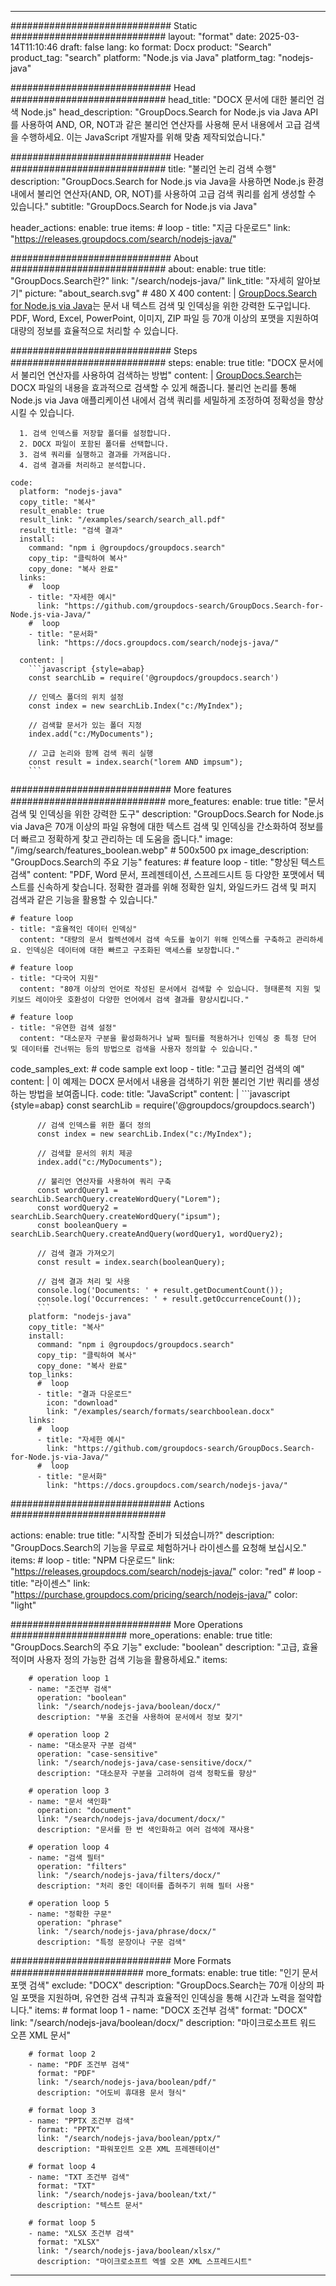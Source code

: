
---
############################# Static ############################
layout: "format"
date:  2025-03-14T11:10:46
draft: false
lang: ko
format: Docx
product: "Search"
product_tag: "search"
platform: "Node.js via Java"
platform_tag: "nodejs-java"

############################# Head ############################
head_title: "DOCX 문서에 대한 불리언 검색 Node.js"
head_description: "GroupDocs.Search for Node.js via Java API를 사용하여 AND, OR, NOT과 같은 불리언 연산자를 사용해 문서 내용에서 고급 검색을 수행하세요. 이는 JavaScript 개발자를 위해 맞춤 제작되었습니다."

############################# Header ############################
title: "불리언 논리 검색 수행" 
description: "GroupDocs.Search for Node.js via Java을 사용하면 Node.js 환경 내에서 불리언 연산자(AND, OR, NOT)를 사용하여 고급 검색 쿼리를 쉽게 생성할 수 있습니다."
subtitle: "GroupDocs.Search for Node.js via Java" 

header_actions:
  enable: true
  items:
    #  loop
    - title: "지금 다운로드"
      link: "https://releases.groupdocs.com/search/nodejs-java/"
      
############################# About ############################
about:
    enable: true
    title: "GroupDocs.Search란?"
    link: "/search/nodejs-java/"
    link_title: "자세히 알아보기"
    picture: "about_search.svg" # 480 X 400
    content: |
       [GroupDocs.Search for Node.js via Java](/search/nodejs-java/)는 문서 내 텍스트 검색 및 인덱싱을 위한 강력한 도구입니다. PDF, Word, Excel, PowerPoint, 이미지, ZIP 파일 등 70개 이상의 포맷을 지원하여 대량의 정보를 효율적으로 처리할 수 있습니다.

############################# Steps ############################
steps:
    enable: true
    title: "DOCX 문서에서 불리언 연산자를 사용하여 검색하는 방법"
    content: |
      [GroupDocs.Search](/search/nodejs-java/)는 DOCX 파일의 내용을 효과적으로 검색할 수 있게 해줍니다. 불리언 논리를 통해 Node.js via Java 애플리케이션 내에서 검색 쿼리를 세밀하게 조정하여 정확성을 향상시킬 수 있습니다.
      
      1. 검색 인덱스를 저장할 폴더를 설정합니다.
      2. DOCX 파일이 포함된 폴더를 선택합니다.
      3. 검색 쿼리를 실행하고 결과를 가져옵니다.
      4. 검색 결과를 처리하고 분석합니다.
   
    code:
      platform: "nodejs-java"
      copy_title: "복사"
      result_enable: true
      result_link: "/examples/search/search_all.pdf"
      result_title: "검색 결과"
      install:
        command: "npm i @groupdocs/groupdocs.search"
        copy_tip: "클릭하여 복사"
        copy_done: "복사 완료"
      links:
        #  loop
        - title: "자세한 예시"
          link: "https://github.com/groupdocs-search/GroupDocs.Search-for-Node.js-via-Java/"
        #  loop
        - title: "문서화"
          link: "https://docs.groupdocs.com/search/nodejs-java/"
          
      content: |
        ```javascript {style=abap}
        const searchLib = require('@groupdocs/groupdocs.search')

        // 인덱스 폴더의 위치 설정
        const index = new searchLib.Index("c:/MyIndex");

        // 검색할 문서가 있는 폴더 지정
        index.add("c:/MyDocuments");

        // 고급 논리와 함께 검색 쿼리 실행
        const result = index.search("lorem AND impsum");
        ```            

############################# More features ############################
more_features:
  enable: true
  title: "문서 검색 및 인덱싱을 위한 강력한 도구"
  description: "GroupDocs.Search for Node.js via Java은 70개 이상의 파일 유형에 대한 텍스트 검색 및 인덱싱을 간소화하여 정보를 더 빠르고 정확하게 찾고 관리하는 데 도움을 줍니다."
  image: "/img/search/features_boolean.webp" # 500x500 px
  image_description: "GroupDocs.Search의 주요 기능"
  features:
    # feature loop
    - title: "향상된 텍스트 검색"
      content: "PDF, Word 문서, 프레젠테이션, 스프레드시트 등 다양한 포맷에서 텍스트를 신속하게 찾습니다. 정확한 결과를 위해 정확한 일치, 와일드카드 검색 및 퍼지 검색과 같은 기능을 활용할 수 있습니다."

    # feature loop
    - title: "효율적인 데이터 인덱싱"
      content: "대량의 문서 컬렉션에서 검색 속도를 높이기 위해 인덱스를 구축하고 관리하세요. 인덱싱은 데이터에 대한 빠르고 구조화된 액세스를 보장합니다."

    # feature loop
    - title: "다국어 지원"
      content: "80개 이상의 언어로 작성된 문서에서 검색할 수 있습니다. 형태론적 지원 및 키보드 레이아웃 호환성이 다양한 언어에서 검색 결과를 향상시킵니다."

    # feature loop
    - title: "유연한 검색 설정"
      content: "대소문자 구분을 활성화하거나 날짜 필터를 적용하거나 인덱싱 중 특정 단어 및 데이터를 건너뛰는 등의 방법으로 검색을 사용자 정의할 수 있습니다."
      
  code_samples_ext:
    # code sample ext loop
    - title: "고급 불리언 검색의 예"
      content: |
        이 예제는 DOCX 문서에서 내용을 검색하기 위한 불리언 기반 쿼리를 생성하는 방법을 보여줍니다.
      code:
        title: "JavaScript"
        content: |
          ```javascript {style=abap}
          const searchLib = require('@groupdocs/groupdocs.search')
          
          // 검색 인덱스를 위한 폴더 정의
          const index = new searchLib.Index("c:/MyIndex");
              
          // 검색할 문서의 위치 제공
          index.add("c:/MyDocuments");

          // 불리언 연산자를 사용하여 쿼리 구축
          const wordQuery1 = searchLib.SearchQuery.createWordQuery("Lorem");
          const wordQuery2 = searchLib.SearchQuery.createWordQuery("ipsum");
          const booleanQuery = searchLib.SearchQuery.createAndQuery(wordQuery1, wordQuery2);

          // 검색 결과 가져오기
          const result = index.search(booleanQuery);
          
          // 검색 결과 처리 및 사용
          console.log('Documents: ' + result.getDocumentCount());
          console.log('Occurrences: ' + result.getOccurrenceCount());
          ```
        platform: "nodejs-java"
        copy_title: "복사"
        install:
          command: "npm i @groupdocs/groupdocs.search"
          copy_tip: "클릭하여 복사"
          copy_done: "복사 완료"
        top_links:
          #  loop
          - title: "결과 다운로드"
            icon: "download"
            link: "/examples/search/formats/searchboolean.docx"
        links:
          #  loop
          - title: "자세한 예시"
            link: "https://github.com/groupdocs-search/GroupDocs.Search-for-Node.js-via-Java/"
          #  loop
          - title: "문서화"
            link: "https://docs.groupdocs.com/search/nodejs-java/"
            

            


############################# Actions ############################

actions:
  enable: true
  title: "시작할 준비가 되셨습니까?"
  description: "GroupDocs.Search의 기능을 무료로 체험하거나 라이센스를 요청해 보십시오."
  items:
    #  loop
    - title: "NPM 다운로드"
      link: "https://releases.groupdocs.com/search/nodejs-java/"
      color: "red"
        #  loop
    - title: "라이센스"
      link: "https://purchase.groupdocs.com/pricing/search/nodejs-java/"
      color: "light"


############################# More Operations #####################
more_operations:
    enable: true
    title: "GroupDocs.Search의 주요 기능"
    exclude: "boolean"
    description: "고급, 효율적이며 사용자 정의 가능한 검색 기능을 활용하세요."
    items: 
          
        # operation loop 1
        - name: "조건부 검색"
          operation: "boolean"
          link: "/search/nodejs-java/boolean/docx/"
          description: "부울 조건을 사용하여 문서에서 정보 찾기"

        # operation loop 2
        - name: "대소문자 구분 검색"
          operation: "case-sensitive"
          link: "/search/nodejs-java/case-sensitive/docx/"
          description: "대소문자 구분을 고려하여 검색 정확도를 향상"

        # operation loop 3
        - name: "문서 색인화"
          operation: "document"
          link: "/search/nodejs-java/document/docx/"
          description: "문서를 한 번 색인화하고 여러 검색에 재사용"

        # operation loop 4
        - name: "검색 필터"
          operation: "filters"
          link: "/search/nodejs-java/filters/docx/"
          description: "처리 중인 데이터를 좁혀주기 위해 필터 사용"

        # operation loop 5
        - name: "정확한 구문"
          operation: "phrase"
          link: "/search/nodejs-java/phrase/docx/"
          description: "특정 문장이나 구문 검색"
          
        
          
############################# More Formats ########################
more_formats:
    enable: true
    title: "인기 문서 포맷 검색"
    exclude: "DOCX"
    description: "GroupDocs.Search는 70개 이상의 파일 포맷을 지원하며, 유연한 검색 규칙과 효율적인 인덱싱을 통해 시간과 노력을 절약합니다."
    items: 
        # format loop 1
        - name: "DOCX 조건부 검색"
          format: "DOCX"
          link: "/search/nodejs-java/boolean/docx/"
          description: "마이크로소프트 워드 오픈 XML 문서"
          
        # format loop 2
        - name: "PDF 조건부 검색"
          format: "PDF"
          link: "/search/nodejs-java/boolean/pdf/"
          description: "어도비 휴대용 문서 형식"
          
        # format loop 3
        - name: "PPTX 조건부 검색"
          format: "PPTX"
          link: "/search/nodejs-java/boolean/pptx/"
          description: "파워포인트 오픈 XML 프레젠테이션"

        # format loop 4
        - name: "TXT 조건부 검색"
          format: "TXT"
          link: "/search/nodejs-java/boolean/txt/"
          description: "텍스트 문서"
          
        # format loop 5
        - name: "XLSX 조건부 검색"
          format: "XLSX"
          link: "/search/nodejs-java/boolean/xlsx/"
          description: "마이크로소프트 엑셀 오픈 XML 스프레드시트"
  

---